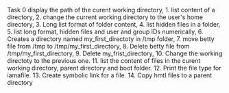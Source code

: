 Task 0 display the path of the curent working directory, 1. list content of a directory, 2. change the current working directory to the user's home directory, 3. Long list format of folder content, 4. list hidden files in a folder, 5. list long format, hidden files and user and group IDs numerically, 6. Creates a directory named my_first_directoty in /tmp folder, 7. move betty file from /tmp to /tmp/my_first_directory, 8. Delete betty file from  /tmp/my_first_directory, 9. Delete my_frist_directory, 10. Change the working directoty to the previous one. 11. list the content of files in the curent working directory, parent directory and boot folder. 12. Print the file type for iamafile. 13. Create  symbolic link for a file. 14. Copy hmtl files to a parent directory
